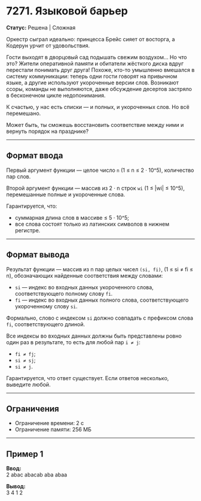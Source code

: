 # 7271. Языковой барьер

**Статус:** Решена | Сложная

Оркестр сыграл идеально: принцесса Брейс сияет от восторга, а Кодерун урчит от удовольствия.

Гости выходят в дворцовый сад подышать свежим воздухом... Но что это? Жители оперативной памяти и обитатели жёсткого диска вдруг перестали понимать друг друга! Похоже, кто-то умышленно вмешался в систему коммуникации: теперь одни гости говорят на привычном языке, а другие используют укороченные версии слов. Возникают ссоры, команды не выполняются, даже обсуждение десертов застряло в бесконечном цикле недопонимания.

К счастью, у нас есть списки — и полных, и укороченных слов. Но всё перемешано.

Может быть, ты сможешь восстановить соответствие между ними и вернуть порядок на празднике?

---

## Формат ввода

Первый аргумент функции — целое число `n` (1 ≤ n ≤ 2 · 10^5), количество пар слов.

Второй аргумент функции — массив из 2 · n строк `wi` (1 ≤ |wi| ≤ 10^5), перемешанные полные и укороченные слова.

Гарантируется, что:
- суммарная длина слов в массиве ≤ 5 · 10^5;
- все слова состоят только из латинских символов в нижнем регистре.

---

## Формат вывода

Результат функции — массив из n пар целых чисел `(si, fi)`, (1 ≤ si ≠ fi ≤ n), обозначающих найденные соответствия между словами:
- `si` — индекс во входных данных укороченного слова, соответствующего полному слову `fi`.
- `fi` — индекс во входных данных полного слова, соответствующего укороченному слову `si`.

Формально, слово с индексом `si` должно совпадать с префиксом слова `fi`, соответствующего длиной.

Все индексы во входных данных должны быть представлены ровно один раз в результате, то есть для любой пар `i ≠ j`:
- `fi ≠ fj`;
- `si ≠ sj`;
- `si ≠ j`.

Гарантируется, что ответ существует. Если ответов несколько, выведите любой.

---

## Ограничения

- Ограничение времени: 2 c
- Ограничение памяти: 256 МБ


---

## Пример 1
**Ввод:**  
2
abac
abacab
aba
abaa

**Вывод:**  
3 4
1 2